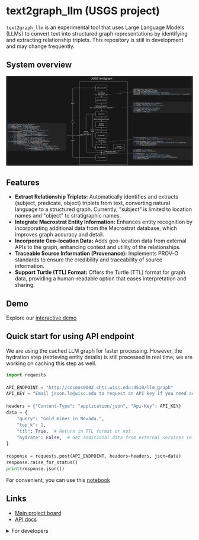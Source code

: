 # text2graph_llm (USGS project)

`text2graph_llm` is an experimental tool that uses Large Language Models (LLMs) to convert text into structured graph representations by identifying and extracting relationship triplets. This repository is still in development and may change frequently.

## System overview

![system overview](docs/overview.png)

## Features

- **Extract Relationship Triplets:** Automatically identifies and extracts (subject, predicate, object) triplets from text, converting natural language to a structured graph. Currently, "subject" is limited to location names and "object" to stratigraphic names.
- **Integrate Macrostrat Entity Information:** Enhances entity recognition by incorporating additional data from the Macrostrat database, which improves graph accuracy and detail.
- **Incorporate Geo-location Data:** Adds geo-location data from external APIs to the graph, enhancing context and utility of the relationships.
- **Traceable Source Information (Provenance):** Implements PROV-O standards to ensure the credibility and traceability of source information.
- **Support Turtle (TTL) Format:** Offers the Turtle (TTL) format for graph data, providing a human-readable option that eases interpretation and sharing.

## Demo

Explore our [interactive demo](http://cosmos0002.chtc.wisc.edu:8510/)

## Quick start for using API endpoint

We are using the cached LLM graph for faster processing. However, the hydration step (retrieving entity details) is still processed in real time; we are working on caching this step as well.

```python
import requests

API_ENDPOINT = "http://cosmos0002.chtc.wisc.edu:4510/llm_graph"
API_KEY = "Email jason.lo@wisc.edu to request an API key if you need access."

headers = {"Content-Type": "application/json", "Api-Key": API_KEY}
data = {
    "query": "Gold mines in Nevada.",
    "top_k": 1,
    "ttl": True,  # Return in TTL format or not
    "hydrate": False,  # Get additional data from external services (e.g., GPS). Due to rate limit, it is very slow. Do not use with top_k > 3
}

response = requests.post(API_ENDPOINT, headers=headers, json=data)
response.raise_for_status()
print(response.json())

```

For convenient, you can use this [notebook](notebooks/users/quickstart_api.ipynb)

## Links

- [Main project board](https://github.com/orgs/UW-xDD/projects/4/views/2)
- [API docs](http://cosmos0002.chtc.wisc.edu:4510/docs)

<details>

<summary>For developers</summary>

## Instructions to developers

Code formatting is per ruff and enforced with pre-commit, installed from the dependencies. Configure it in your own repo prior to committing any changes:

```bash
pip install ."[dev]"
pre-commit install
pre-commit --version
```

</details>
